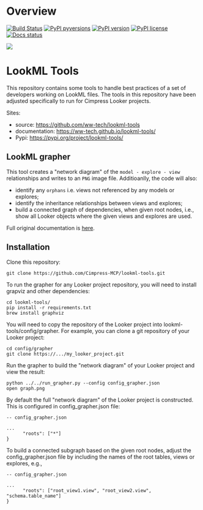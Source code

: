 # Overview
[![Build Status](https://travis-ci.org/ww-tech/lookml-tools.svg?branch=master)](https://travis-ci.org/ww-tech/lookml-tools)
[![PyPI pyversions](https://img.shields.io/pypi/pyversions/lookml-tools.svg)](https://pypi.python.org/pypi/lookml-tools/)
[![PyPI version](https://badge.fury.io/py/lookml-tools.svg)](https://badge.fury.io/py/lookml-tools)
[![PyPI license](https://img.shields.io/pypi/l/lookml-tools.svg)](https://pypi.python.org/pypi/lookml-tools/)
[![Docs status](https://img.shields.io/website/https/ww-tech.github.io/lookml-tools?down_color=red&down_message=docs&label=docs&up_color=success&up_message=up)](https://ww-tech.github.io/lookml-tools/)


![](img/lookmltools.png)

# LookML Tools

This repository contains some tools to handle best practices of a set of developers working on LookML files. The tools in this repository have been adjusted specifically to run for Cimpress Looker projects.

Sites:
 - source: https://github.com/ww-tech/lookml-tools
 - documentation: https://ww-tech.github.io/lookml-tools/
 - Pypi: https://pypi.org/project/lookml-tools/

## LookML grapher
This tool creates a "network diagram" of the `model - explore - view` relationships and writes to an `PNG` image file. Additioanlly, the code will also:
 - identify any `orphans` i.e. views not referenced by any models or explores;
 - identify the inheritance relationships between views and explores;
 - build a connected graph of dependencies, when given root nodes, i.e., show all Looker objects where the given views and explores are used.

Full original documentation is [here](README_GRAPHER.md).

## Installation

Clone this repository:
```
git clone https://github.com/Cimpress-MCP/lookml-tools.git
```

To run the grapher for any Looker project repository, you will need to install grapviz and other dependencies:
```
cd lookml-tools/
pip install -r requirements.txt
brew install graphviz
```

You will need to copy the repository of the Looker project into lookml-tools/config/grapher. For example, you can clone a git repository of your Looker project:
```
cd config/grapher
git clone https://.../my_looker_project.git
```

Run the grapher to build the "network diagram" of your Looker project and view the result:
```
python ../../run_grapher.py --config config_grapher.json
open graph.png
```

By default the full "network diagram" of the Looker project is constructed. This is configured in config_grapher.json file:
```
-- config_grapher.json

...
      "roots": ["*"]        
}
```

To build a connected subgraph based on the given root nodes, adjust the config_grapher.json file by including the names of the root tables, views or explores, e.g.,

```
-- config_grapher.json

...
      "roots": ["root_view1.view", "root_view2.view", "schema.table_name"]        
}
```



